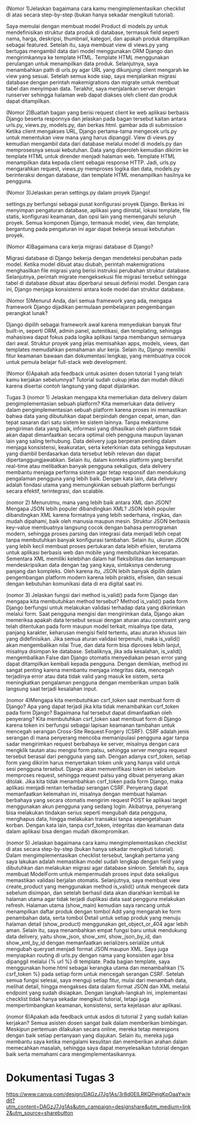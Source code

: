 (Nomor 1)Jelaskan bagaimana cara kamu mengimplementasikan checklist di atas secara step-by-step (bukan hanya sekadar mengikuti tutorial).

Saya memulai dengan membuat model Product di models.py untuk mendefinisikan struktur data produk di database, termasuk field seperti nama, harga, deskripsi, thumbnail, kategori, dan apakah produk ditampilkan sebagai featured. Setelah itu, saya membuat view di views.py yang bertugas mengambil data dari model menggunakan ORM Django dan mengirimkannya ke template HTML. Template HTML menggunakan perulangan untuk menampilkan data produk. Selanjutnya, saya menambahkan path di urls.py agar URL yang dikunjungi client mengarah ke view yang sesuai. Setelah semua kode siap, saya menjalankan migrasi database dengan perintah makemigrations dan migrate untuk membuat tabel dan menyimpan data. Terakhir, saya menjalankan server dengan runserver sehingga halaman web dapat diakses oleh client dan produk dapat ditampilkan.


(Nomor 2)Buatlah bagan yang berisi request client ke web aplikasi berbasis Django beserta responnya dan jelaskan pada bagan tersebut kaitan antara urls.py, views.py, models.py, dan berkas html.
gambar ada di submission 
Ketika client mengakses URL, Django pertama-tama mengecek urls.py untuk menentukan view mana yang harus dipanggil. View di views.py kemudian mengambil data dari database melalui model di models.py dan memprosesnya sesuai kebutuhan. Data yang diperoleh kemudian dikirim ke template HTML untuk dirender menjadi halaman web. Template HTML menampilkan data kepada client sebagai response HTTP. Jadi, urls.py mengarahkan request, views.py memproses logika dan data, models.py berinteraksi dengan database, dan template HTML menampilkan hasilnya ke pengguna.

(Nomor 3)Jelaskan peran settings.py dalam proyek Django!

settings.py berfungsi sebagai pusat konfigurasi proyek Django. Berkas ini menyimpan pengaturan database, aplikasi yang diinstal, lokasi template, file statis, konfigurasi keamanan, dan opsi lain yang memengaruhi seluruh proyek. Semua komponen Django, termasuk model, view, dan template, bergantung pada pengaturan ini agar dapat bekerja sesuai kebutuhan proyek.


(Nomor 4)Bagaimana cara kerja migrasi database di Django?

Migrasi database di Django bekerja dengan mendeteksi perubahan pada model. Ketika model dibuat atau diubah, perintah makemigrations menghasilkan file migrasi yang berisi instruksi perubahan struktur database. Selanjutnya, perintah migrate mengeksekusi file migrasi tersebut sehingga tabel di database dibuat atau diperbarui sesuai definisi model. Dengan cara ini, Django menjaga konsistensi antara kode model dan struktur database.


(Nomor 5)Menurut Anda, dari semua framework yang ada, mengapa framework Django dijadikan permulaan pembelajaran pengembangan perangkat lunak?

Django dipilih sebagai framework awal karena menyediakan banyak fitur built-in, seperti ORM, admin panel, autentikasi, dan templating, sehingga mahasiswa dapat fokus pada logika aplikasi tanpa membangun semuanya dari awal. Struktur proyek yang jelas memisahkan apps, models, views, dan templates memudahkan pemahaman alur kerja. Selain itu, Django memiliki fitur keamanan bawaan dan dokumentasi lengkap, yang membuatnya cocok untuk pemula belajar full-stack web development.


(Nomor 6)Apakah ada feedback untuk asisten dosen tutorial 1 yang telah kamu kerjakan sebelumnya?
Tutorial sudah cukup jelas dan mudah diikuti karena disertai contoh langsung yang dapat dijalankan.
















Tugas 3
(nomor 1) Jelaskan mengapa kita memerlukan data delivery dalam pengimplementasian sebuah platform?
Kita memerlukan data delivery dalam pengimplementasian sebuah platform karena proses ini memastikan bahwa data yang dibutuhkan dapat berpindah dengan cepat, aman, dan tepat sasaran dari satu sistem ke sistem lainnya. Tanpa mekanisme pengiriman data yang baik, informasi yang dihasilkan oleh platform tidak akan dapat dimanfaatkan secara optimal oleh pengguna maupun layanan lain yang saling terhubung. Data delivery juga berperan penting dalam menjaga konsistensi, keakuratan, serta keterkinian data sehingga keputusan yang diambil berdasarkan data tersebut lebih relevan dan dapat dipertanggungjawabkan. Selain itu, dalam konteks platform yang bersifat real-time atau melibatkan banyak pengguna sekaligus, data delivery membantu menjaga performa sistem agar tetap responsif dan mendukung pengalaman pengguna yang lebih baik. Dengan kata lain, data delivery adalah fondasi utama yang memungkinkan sebuah platform berfungsi secara efektif, terintegrasi, dan scalable.


(nomor 2) Menurutmu, mana yang lebih baik antara XML dan JSON? Mengapa JSON lebih populer dibandingkan XML?
JSON lebih populer dibandingkan XML karena formatnya yang lebih sederhana, ringkas, dan mudah dipahami, baik oleh manusia maupun mesin. Struktur JSON berbasis key–value membuatnya langsung cocok dengan bahasa pemrograman modern, sehingga proses parsing dan integrasi data menjadi lebih cepat tanpa membutuhkan banyak konfigurasi tambahan. Selain itu, ukuran JSON yang lebih kecil membuat proses pertukaran data lebih efisien, terutama untuk aplikasi berbasis web dan mobile yang membutuhkan kecepatan. Sementara XML memiliki kelebihan dalam hal fleksibilitas dan kemampuan mendeskripsikan data dengan tag yang kaya, sintaksnya cenderung panjang dan kompleks. Oleh karena itu, JSON lebih banyak dipilih dalam pengembangan platform modern karena lebih praktis, efisien, dan sesuai dengan kebutuhan komunikasi data di era digital saat ini.


(nomor 3) Jelaskan fungsi dari method is_valid() pada form Django dan mengapa kita membutuhkan method tersebut?
Method is_valid() pada form Django berfungsi untuk melakukan validasi terhadap data yang dikirimkan melalui form. Saat pengguna mengisi dan mengirimkan data, Django akan memeriksa apakah data tersebut sesuai dengan aturan atau constraint yang telah ditentukan pada form maupun model terkait, misalnya tipe data, panjang karakter, keharusan mengisi field tertentu, atau aturan khusus lain yang didefinisikan. Jika semua aturan validasi terpenuhi, maka is_valid() akan mengembalikan nilai True, dan data form bisa diproses lebih lanjut, misalnya disimpan ke database. Sebaliknya, jika ada kesalahan, is_valid() mengembalikan False dan Django otomatis menyediakan pesan error yang dapat ditampilkan kembali kepada pengguna. Dengan demikian, method ini sangat penting karena membantu menjaga integritas data, mencegah terjadinya error atau data tidak valid yang masuk ke sistem, serta meningkatkan pengalaman pengguna dengan memberikan umpan balik langsung saat terjadi kesalahan input.


(nomor 4)Mengapa kita membutuhkan csrf_token saat membuat form di Django? Apa yang dapat terjadi jika kita tidak menambahkan csrf_token pada form Django? Bagaimana hal tersebut dapat dimanfaatkan oleh penyerang?
Kita membutuhkan csrf_token saat membuat form di Django karena token ini berfungsi sebagai lapisan keamanan tambahan untuk mencegah serangan Cross-Site Request Forgery (CSRF). CSRF adalah jenis serangan di mana penyerang mencoba memanipulasi pengguna agar tanpa sadar mengirimkan request berbahaya ke server, misalnya dengan cara mengklik tautan atau mengisi form palsu, sehingga server mengira request tersebut berasal dari pengguna yang sah. Dengan adanya csrf_token, setiap form yang dikirim harus menyertakan token unik yang hanya valid untuk sesi pengguna tersebut. Django akan memverifikasi token ini sebelum memproses request, sehingga request palsu yang dibuat penyerang akan ditolak. Jika kita tidak menambahkan csrf_token pada form Django, maka aplikasi menjadi rentan terhadap serangan CSRF. Penyerang dapat memanfaatkan kelemahan ini, misalnya dengan membuat halaman berbahaya yang secara otomatis mengirim request POST ke aplikasi target menggunakan akun pengguna yang sedang login. Akibatnya, penyerang bisa melakukan tindakan serius seperti mengubah data pengguna, menghapus data, hingga melakukan transaksi tanpa sepengetahuan korban. Dengan kata lain, tanpa csrf_token, integritas dan keamanan data dalam aplikasi bisa dengan mudah dikompromikan.


(nomor 5) Jelaskan bagaimana cara kamu mengimplementasikan checklist di atas secara step-by-step (bukan hanya sekadar mengikuti tutorial).
Dalam mengimplementasikan checklist tersebut, langkah pertama yang saya lakukan adalah memastikan model sudah lengkap dengan field yang dibutuhkan dan melakukan migrasi agar database sinkron. Setelah itu, saya membuat ModelForm untuk mempermudah proses input data sekaligus memastikan validasi berjalan otomatis. Selanjutnya, saya membuat view create_product yang menggunakan method is_valid() untuk mengecek data sebelum disimpan, dan setelah berhasil data akan diarahkan kembali ke halaman utama agar tidak terjadi duplikasi data saat pengguna melakukan refresh. Halaman utama (show_main) kemudian saya rancang untuk menampilkan daftar produk dengan tombol Add yang mengarah ke form penambahan data, serta tombol Detail untuk setiap produk yang menuju halaman detail (show_product) menggunakan get_object_or_404 agar lebih aman. Selain itu, saya menambahkan empat fungsi baru untuk mendukung data delivery, yaitu show_json, show_xml, show_json_by_id, dan show_xml_by_id dengan memanfaatkan serializers.serialize untuk mengubah queryset menjadi format JSON maupun XML. Saya juga menyiapkan routing di urls.py dengan nama yang konsisten agar bisa dipanggil melalui {% url %} di template. Pada bagian template, saya menggunakan home.html sebagai kerangka utama dan menambahkan {% csrf_token %} pada setiap form untuk mencegah serangan CSRF. Setelah semua fungsi selesai, saya menguji setiap fitur, mulai dari menambah data, melihat detail, hingga mengakses data dalam format JSON dan XML melalui endpoint yang sudah disiapkan. Dengan langkah-langkah ini, implementasi checklist tidak hanya sekadar mengikuti tutorial, tetapi juga mempertimbangkan keamanan, konsistensi, serta kejelasan alur aplikasi.


(nomor 6)Apakah ada feedback untuk asdos di tutorial 2 yang sudah kalian kerjakan?
Semua asisten dosen sangat baik dalam memberikan bimbingan. Meskipun pertemuan dilakukan secara online, mereka tetap merespons dengan baik setiap pertanyaan yang diajukan. Selain itu, mereka juga membantu saya ketika mengalami kesulitan dan memberikan arahan dalam memecahkan masalah, sehingga saya dapat menyelesaikan tutorial dengan baik serta memahami cara mengimplementasikannya.


# Dokumentasi Tugas 3

https://www.canva.com/design/DAGzJ7Jg1As/3r8d0ElLRKQPejgKpOaaYw/edit?utm_content=DAGzJ7Jg1As&utm_campaign=designshare&utm_medium=link2&utm_source=sharebutton



